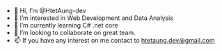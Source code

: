 - 👋 Hi, I’m @HtetAung-dev
- 👀 I’m interested in Web Development and Data Analysis
- 🌱 I’m currently learning C# .net core
- 💞️ I’m looking to collaborate on great team.
- 📫 If you have any interest on me contact to htetaung.dev@gmail.com

<!---
HtetAung-dev/HtetAung-dev is a ✨ special ✨ repository because its `README.md` (this file) appears on your GitHub profile.
You can click the Preview link to take a look at your changes.
--->
